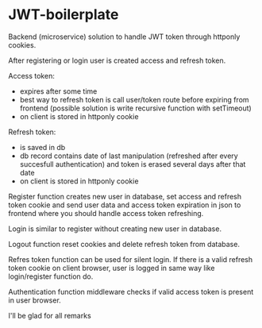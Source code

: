 # JWT-boilerplate

Backend (microservice) solution to handle JWT token through httponly cookies.

After registering or login user is created access and refresh token. 

Access token:
- expires after some time
- best way to refresh token is call user/token route before expiring from frontend (possible solution is write recursive function with setTimeout)
- on client is stored in httponly cookie


Refresh token:
- is saved in db
- db record contains date of last manipulation (refreshed after every succesfull authentication) and token is erased several days after that date
- on client is stored in httponly cookie

Register function creates new user in database, set access and refresh token cookie and send user data and access token expiration in json to frontend where you should handle access token refreshing.

Login is similar to register without creating new user in database.

Logout function reset cookies and delete refresh token from database.

Refres token function can be used for silent login. If there is a valid refresh token cookie on client browser, user is logged in same way like login/register function do.

Authentication function middleware checks if valid access token is present in user browser.


I'll be glad for all remarks
